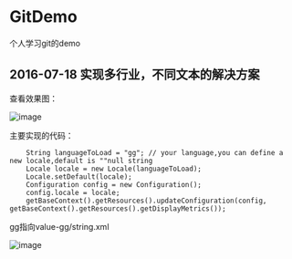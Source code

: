 # GitDemo
个人学习git的demo

## 2016-07-18 实现多行业，不同文本的解决方案
查看效果图：

![image](https://github.com/leafseelight/GitDemo/blob/master/project-res/effect-picture.jpg)

主要实现的代码：
```
    String languageToLoad = "gg"; // your language,you can define a new locale,default is ""null string
    Locale locale = new Locale(languageToLoad);
    Locale.setDefault(locale);
    Configuration config = new Configuration();
    config.locale = locale;
    getBaseContext().getResources().updateConfiguration(config, getBaseContext().getResources().getDisplayMetrics());
```

gg指向value-gg/string.xml

![image](https://github.com/leafseelight/GitDemo/blob/master/project-res/value-string.png)
<!--
<img src="http://www.th7.cn/d/file/p/2016/06/01/9add4a0029ca8557b74c629f5f6dd5dd.jpg" height="800" width="480" />
-->